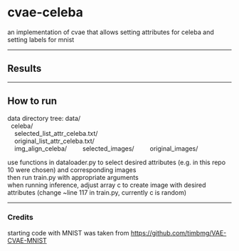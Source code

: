# cvae-celeba

an implementation of cvae that allows setting attributes for celeba and setting labels for mnist 

---

## Results 

---

## How to run 
data directory tree: 
data/  
&nbsp;&nbsp;celeba/  
&nbsp;&nbsp;&nbsp;&nbsp;selected_list_attr_celeba.txt/  
&nbsp;&nbsp;&nbsp;&nbsp;original_list_attr_celeba.txt/  
&nbsp;&nbsp;&nbsp;&nbsp;img_align_celeba/
&nbsp;&nbsp;&nbsp;&nbsp;&nbsp;&nbsp;&nbsp;&nbsp;selected_images/
&nbsp;&nbsp;&nbsp;&nbsp;&nbsp;&nbsp;&nbsp;&nbsp;original_images/  
  
use functions in dataloader.py to select desired attributes (e.g. in this repo 10 were chosen) and corresponding images  
then run train.py with appropriate arguments  
when running inference, adjust array c to create image with desired attributes (change ~line 117 in train.py, currently c is random)  

---

### Credits
starting code with MNIST was taken from https://github.com/timbmg/VAE-CVAE-MNIST
